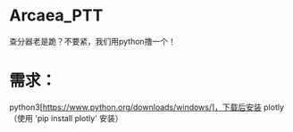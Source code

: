# Arcaea_PTT
查分器老是跪？不要紧，我们用python撸一个！

# 需求：
python3[https://www.python.org/downloads/windows/]，下载后安装
plotly  （使用 'pip install plotly' 安装）

